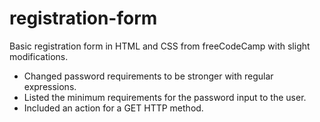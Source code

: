 # registration-form
Basic registration form in HTML and CSS from freeCodeCamp with slight modifications.
- Changed password requirements to be stronger with regular expressions.
- Listed the minimum requirements for the password input to the user.
- Included an action for a GET HTTP method.
